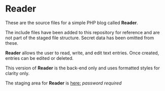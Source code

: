 Reader
======

These are the source files for a simple PHP blog called **Reader**.

The include files have been added to this repository for reference and are not part of the staged file structure. Secret data has been omitted from these.

**Reader** allows the user to read, write, and edit text entries. Once created, entries can be edited or deleted.

This version of **Reader** is the back-end only and uses formatted styles for clarity only.

The staging area for **Reader** is [here:](http://automaton.host-ed.me/reader/reader_login.php) *password required*

